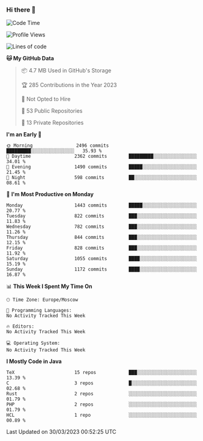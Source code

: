 ### Hi there 👋

<!--
**SemenMartynov/SemenMartynov** is a ✨ _special_ ✨ repository because its `README.md` (this file) appears on your GitHub profile.

Here are some ideas to get you started:

- 🔭 I’m currently working on ...
- 🌱 I’m currently learning ...
- 👯 I’m looking to collaborate on ...
- 🤔 I’m looking for help with ...
- 💬 Ask me about ...
- 📫 How to reach me: ...
- 😄 Pronouns: ...
- ⚡ Fun fact: ...
-->

<!--START_SECTION:waka-->
![Code Time](http://img.shields.io/badge/Code%20Time-0%20secs-blue)

![Profile Views](http://img.shields.io/badge/Profile%20Views-79-blue)

![Lines of code](https://img.shields.io/badge/From%20Hello%20World%20I%27ve%20Written-6.8%20million%20lines%20of%20code-blue)

**🐱 My GitHub Data** 

> 📦 4.7 MB Used in GitHub's Storage 
 > 
> 🏆 285 Contributions in the Year 2023
 > 
> 🚫 Not Opted to Hire
 > 
> 📜 53 Public Repositories 
 > 
> 🔑 13 Private Repositories 
 > 
**I'm an Early 🐤** 

```text
🌞 Morning                2496 commits        █████████░░░░░░░░░░░░░░░░   35.93 % 
🌆 Daytime                2362 commits        █████████░░░░░░░░░░░░░░░░   34.01 % 
🌃 Evening                1490 commits        █████░░░░░░░░░░░░░░░░░░░░   21.45 % 
🌙 Night                  598 commits         ██░░░░░░░░░░░░░░░░░░░░░░░   08.61 % 
```
📅 **I'm Most Productive on Monday** 

```text
Monday                   1443 commits        █████░░░░░░░░░░░░░░░░░░░░   20.77 % 
Tuesday                  822 commits         ███░░░░░░░░░░░░░░░░░░░░░░   11.83 % 
Wednesday                782 commits         ███░░░░░░░░░░░░░░░░░░░░░░   11.26 % 
Thursday                 844 commits         ███░░░░░░░░░░░░░░░░░░░░░░   12.15 % 
Friday                   828 commits         ███░░░░░░░░░░░░░░░░░░░░░░   11.92 % 
Saturday                 1055 commits        ████░░░░░░░░░░░░░░░░░░░░░   15.19 % 
Sunday                   1172 commits        ████░░░░░░░░░░░░░░░░░░░░░   16.87 % 
```


📊 **This Week I Spent My Time On** 

```text
🕑︎ Time Zone: Europe/Moscow

💬 Programming Languages: 
No Activity Tracked This Week

🔥 Editors: 
No Activity Tracked This Week

💻 Operating System: 
No Activity Tracked This Week
```

**I Mostly Code in Java** 

```text
TeX                      15 repos            ███░░░░░░░░░░░░░░░░░░░░░░   13.39 % 
C                        3 repos             █░░░░░░░░░░░░░░░░░░░░░░░░   02.68 % 
Rust                     2 repos             ░░░░░░░░░░░░░░░░░░░░░░░░░   01.79 % 
PHP                      2 repos             ░░░░░░░░░░░░░░░░░░░░░░░░░   01.79 % 
HCL                      1 repo              ░░░░░░░░░░░░░░░░░░░░░░░░░   00.89 % 
```




 Last Updated on 30/03/2023 00:52:25 UTC
<!--END_SECTION:waka-->